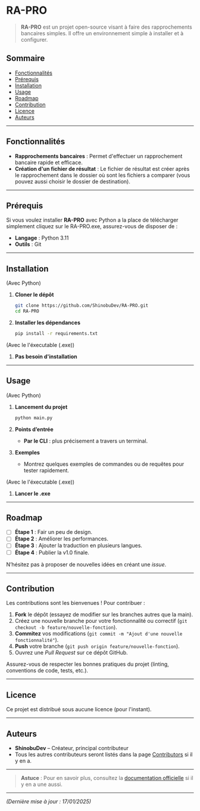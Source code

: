 # RA-PRO

> **RA-PRO** est un projet open-source visant à faire des rapprochements bancaires simples. Il offre un environnement simple à installer et à configurer.

## Sommaire
- [Fonctionnalités](#fonctionnalités)
- [Prérequis](#prérequis)
- [Installation](#installation)
- [Usage](#usage)
- [Roadmap](#roadmap)
- [Contribution](#contribution)
- [Licence](#licence)
- [Auteurs](#auteurs)

---

## Fonctionnalités
- **Rapprochements bancaires** : Permet d'effectuer un rapprochement bancaire rapide et efficace.
- **Création d'un fichier de résultat** : Le fichier de résultat est créer après le rapprochement dans le dossier où sont les fichiers a comparer (vous pouvez aussi choisir le dossier de destination).

---

## Prérequis
Si vous voulez installer **RA-PRO** avec Python a la place de télécharger simplement cliquez sur le RA-PRO.exe, assurez-vous de disposer de :

- **Langage** : Python 3.11 
- **Outils** : Git

---

## Installation
(Avec Python)
1. **Cloner le dépôt**  
   ```bash
   git clone https://github.com/ShinobuDev/RA-PRO.git
   cd RA-PRO
   ```

2. **Installer les dépendances** 
     ```bash
     pip install -r requirements.txt
     ```
(Avec le l'éxecutable (.exe))
1. **Pas besoin d'installation**

---

## Usage
(Avec Python)
1. **Lancement du projet**  
     ```bash
     python main.py
     ```

2. **Points d’entrée**  
   - **Par le CLI** : plus précisement a travers un terminal.

3. **Exemples**  
   - Montrez quelques exemples de commandes ou de requêtes pour tester rapidement.
  
(Avec le l'éxecutable (.exe))
1. **Lancer le .exe**

---

## Roadmap
- [ ] **Étape 1** : Fair un peu de design.  
- [ ] **Étape 2** : Améliorer les performances.  
- [ ] **Étape 3** : Ajouter la traduction en plusieurs langues.  
- [ ] **Étape 4** : Publier la v1.0 finale.  

N’hésitez pas à proposer de nouvelles idées en créant une *issue*.

---

## Contribution
Les contributions sont les bienvenues ! Pour contribuer :

1. **Fork** le dépôt (essayez de modifier sur les branches autres que la main).  
2. Créez une nouvelle branche pour votre fonctionnalité ou correctif (`git checkout -b feature/nouvelle-fonction`).  
3. **Commitez** vos modifications (`git commit -m "Ajout d'une nouvelle fonctionnalité"`).  
4. **Push** votre branche (`git push origin feature/nouvelle-fonction`).  
5. Ouvrez une *Pull Request* sur ce dépôt GitHub.

Assurez-vous de respecter les bonnes pratiques du projet (linting, conventions de code, tests, etc.).

---

## Licence
Ce projet est distribué sous aucune licence (pour l'instant).

---

## Auteurs
- **ShinobuDev** – Créateur, principal contributeur  
- Tous les autres contributeurs seront listés dans la page [Contributors](https://github.com/ShinobuDev/RA-PRO/graphs/contributors) si il y en a.

---

> **Astuce** : Pour en savoir plus, consultez la [documentation officielle](https://github.com/ShinobuDev/RA-PRO/wiki) si il y en a une aussi.

---

*(Dernière mise à jour : 17/01/2025)*
